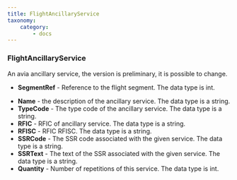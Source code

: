 ```yaml
---
title: FlightAncillaryService
taxonomy:
    category:
        - docs
---
```


### FlightAncillaryService

An avia ancillary service, the version is preliminary, it is possible to change.

-   **SegmentRef** - Reference to the flight segment. The data type is int.
<!--   **SegmentRef.MRef** - The Element of an array of multi-links to segments. The data type is int.-->
-   **Name** - the description of the ancillary service. The data type is a string.
-   **TypeCode** - The type code of the ancillary service. The data type is a string.
-   **RFIC** - RFIC of ancillary service. The data type is a string.
-   **RFISC** - RFIC RFISC. The data type is a string.
-   **SSRCode** - The SSR code associated with the given service. The data type is a string.
-   **SSRText** - The text of the SSR associated with the given service. The data type is a string.
-   **Quantity** - Number of repetitions of this service. The data type is int.